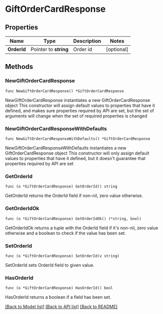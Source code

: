# GiftOrderCardResponse

## Properties

Name | Type | Description | Notes
------------ | ------------- | ------------- | -------------
**OrderId** | Pointer to **string** | Order id | [optional] 

## Methods

### NewGiftOrderCardResponse

`func NewGiftOrderCardResponse() *GiftOrderCardResponse`

NewGiftOrderCardResponse instantiates a new GiftOrderCardResponse object
This constructor will assign default values to properties that have it defined,
and makes sure properties required by API are set, but the set of arguments
will change when the set of required properties is changed

### NewGiftOrderCardResponseWithDefaults

`func NewGiftOrderCardResponseWithDefaults() *GiftOrderCardResponse`

NewGiftOrderCardResponseWithDefaults instantiates a new GiftOrderCardResponse object
This constructor will only assign default values to properties that have it defined,
but it doesn't guarantee that properties required by API are set

### GetOrderId

`func (o *GiftOrderCardResponse) GetOrderId() string`

GetOrderId returns the OrderId field if non-nil, zero value otherwise.

### GetOrderIdOk

`func (o *GiftOrderCardResponse) GetOrderIdOk() (*string, bool)`

GetOrderIdOk returns a tuple with the OrderId field if it's non-nil, zero value otherwise
and a boolean to check if the value has been set.

### SetOrderId

`func (o *GiftOrderCardResponse) SetOrderId(v string)`

SetOrderId sets OrderId field to given value.

### HasOrderId

`func (o *GiftOrderCardResponse) HasOrderId() bool`

HasOrderId returns a boolean if a field has been set.


[[Back to Model list]](../README.md#documentation-for-models) [[Back to API list]](../README.md#documentation-for-api-endpoints) [[Back to README]](../README.md)


